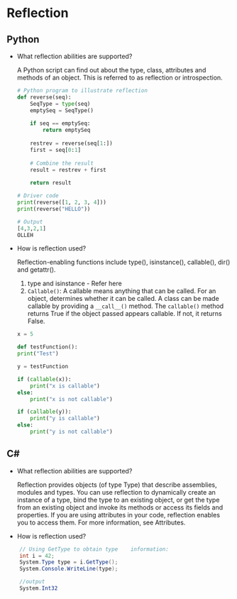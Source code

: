 # Reflection

## Python

* What reflection abilities are supported?
    
    A Python script can find out about the type, class, attributes and methods of an object. This is referred to as reflection or introspection.

    ```python
    # Python program to illustrate reflection
    def reverse(seq):
        SeqType = type(seq)
        emptySeq = SeqType()
        
        if seq == emptySeq:
            return emptySeq
        
        restrev = reverse(seq[1:])
        first = seq[0:1]
        
        # Combine the result
        result = restrev + first
        
        return result
    
    # Driver code
    print(reverse([1, 2, 3, 4]))
    print(reverse("HELLO"))

    # Output
    [4,3,2,1]
    OLLEH
    ```

* How is reflection used?
    
    Reflection-enabling functions include type(), isinstance(), callable(), dir() and getattr().

    1. type and isinstance - Refer here
    2. ```Callable()```: A callable means anything that can be called. For an object, determines whether it can be called. A class can be made callable by providing a ```__call__()``` method. The ```callable()``` method returns True if the object passed appears callable. If not, it returns False.

    ```python
    x = 5

    def testFunction():
    print("Test")
    
    y = testFunction

    if (callable(x)):
        print("x is callable")
    else:
        print("x is not callable")

    if (callable(y)):
        print("y is callable")
    else:
        print("y is not callable")
    ```


## C#
* What reflection abilities are supported?

     Reflection provides objects (of type Type) that describe assemblies, modules and types. You can use reflection to dynamically create an instance of a type, bind the type to an existing object, or get the type from an existing object and invoke its methods or access its fields and properties. If you are using attributes in your code, reflection enables you to access them. For more information, see Attributes.

* How is reflection used?

```c#
    // Using GetType to obtain type    information:  
    int i = 42;  
    System.Type type = i.GetType();  
    System.Console.WriteLine(type);  

    //output
    System.Int32
```